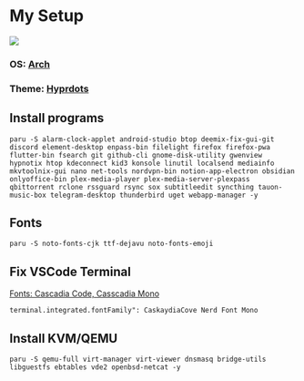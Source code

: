 # My Setup

![](https://github.com/ALi3naTEd0/My-Setup/blob/main/screenshot.png)

### **OS**: [Arch](https://archlinux.org/)
### **Theme**: [Hyprdots](https://github.com/prasanthrangan/hyprdots)

## Install programs
```
paru -S alarm-clock-applet android-studio btop deemix-fix-gui-git discord element-desktop enpass-bin filelight firefox firefox-pwa flutter-bin fsearch git github-cli gnome-disk-utility gwenview hypnotix htop kdeconnect kid3 konsole linutil localsend mediainfo mkvtoolnix-gui nano net-tools nordvpn-bin notion-app-electron obsidian onlyoffice-bin plex-media-player plex-media-server-plexpass qbittorrent rclone rssguard rsync sox subtitleedit syncthing tauon-music-box telegram-desktop thunderbird uget webapp-manager -y
```

## Fonts
```
paru -S noto-fonts-cjk ttf-dejavu noto-fonts-emoji
```

## Fix VSCode Terminal
[Fonts: Cascadia Code, Casscadia Mono](https://www.nerdfonts.com/font-downloads)
```
terminal.integrated.fontFamily": CaskaydiaCove Nerd Font Mono
```

## Install KVM/QEMU
```
paru -S qemu-full virt-manager virt-viewer dnsmasq bridge-utils libguestfs ebtables vde2 openbsd-netcat -y
```
